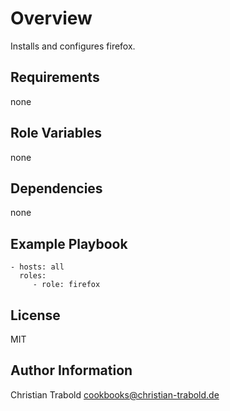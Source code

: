 # Overview

Installs and configures firefox.


## Requirements

none

## Role Variables

none

## Dependencies

none

## Example Playbook

    - hosts: all
      roles:
         - role: firefox

## License

MIT

## Author Information

Christian Trabold <cookbooks@christian-trabold.de>
